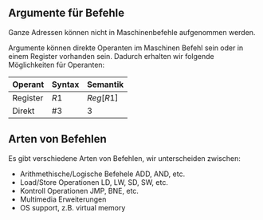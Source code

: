 
## Argumente für Befehle

Ganze Adressen können nicht in Maschinenbefehle aufgenommen werden.

Argumente können direkte Operanten im Maschinen Befehl sein oder in einem Register vorhanden sein. Dadurch erhalten wir folgende Möglichkeiten für Operanten:

|Operant|Syntax|Semantik|
|-|-|-|
|Register| $R1$ | $Reg[R1]$|
|Direkt | $\#3$ | $3$|



## Arten von Befehlen

Es gibt verschiedene Arten von Befehlen, wir unterscheiden zwischen:

- Arithmethische/Logische Befehele ADD, AND, etc.
- Load/Store Operationen LD, LW, SD, SW, etc.
- Kontroll Operationen JMP, BNE, etc.
- Multimedia Erweiterungen
- OS support, z.B. virtual memory


